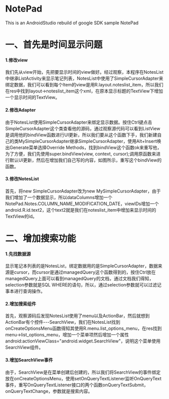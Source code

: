 # NotePad
This is an AndroidStudio rebuild of google SDK sample NotePad
# 一、首先是时间显示问题
#### 1.修改view
我们先从view开始，先把要显示时间的view做好。经过观察，本程序在NotesList中继承ListActivity来显示笔记列表，NotesList中使用了SimpleCursorAdapter来绑定数据，我们可以看到每个Item的view是用R.layout.noteslist_item，所以我们在res中找到layout->noteslist_item这个xml，在原本显示标题的TextView下增加一个显示时间的TextView。
#### 2.修改Adapter
由于NotesList使用SimpleCursorAdapter来绑定显示数据。按住Ctrl键点击SimpleCursorAdapter这个类查看他的源码，通过观察源代码可以看到ListView是调用他的bindView函数进行UI更新，所以我们要从这个函数下手，我们新建自己的类MySimpleCursorAdapter继承SimpleCursorAdapter，使用Alt+Insert唤出Generate菜单选择Override Methods，找到bindView这个函数ok来重写他，为了方便，我们先使用super.bindView(view, context, cursor);调用原函数来进行默认UI更新，然后在增加我们自己写的内容，如图所示，重写这个bindView的函数。
#### 3.修改NotesList
首先，将new SimpleCursorAdapter改为new MySimpleCursorAdapter，由于我们增加了一个数据显示，所以dataColumns增加一个NotePad.Notes.COLUMN_NAME_MODIFICATION_DATE，viewIDs增加一个android.R.id.text2，这个text2就是我们在noteslist_item中增加来显示时间的TextView的id。

# 二、增加搜索功能
#### 1.先找数据源
显示笔记本列表的是NotesList，绑定数据用的是SimpleCursorAdapter，数据来源是cursor，而cursor是通过managedQuery这个函数得到的，按住Ctrl放在managedQuery上面可以看到managedQuery的文档，通过文档我们得知，selection参数就是SQL WHERE的语句，所以，通过selection参数就可以过滤记事本进行查询操作。
#### 2.增加搜索组件
首先，观察源码后发现NotesList使用了menu以及ActionBar，然后就想到ActionBar有个控件---SearchView，我们在NotesList找到onCreateOptionsMenu函数得知其使用R.menu.list_options_menu，在res找到menu->list_options_menu，增加一个菜单项然后增加一个属性android:actionViewClass="android.widget.SearchView"，说明这个菜单使用SearchView组件。
#### 3.增加SearchView事件
由于，SearchView是在菜单创建后创建的，所以我们将SearchView的事件绑定放在onCreateOptionsMenu，使用setOnQueryTextListener监听OnQueryText事件，重写OnQueryTextListener接口的两个函数onQueryTextSubmit，onQueryTextChange，参数就是搜索内容。
